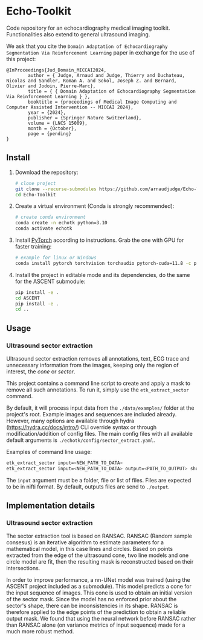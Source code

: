 # Echo-Toolkit

Code repository for an echocardiography medical imaging toolkit.
Functionalities also extend to general ultrasound imaging.

We ask that you cite the `Domain Adaptation of Echocardiography Segmentation Via Reinforcement Learning` paper in exchange for the use of this project:

```
@InProceedings{Jud_Domain_MICCAI2024,
        author = { Judge, Arnaud and Judge, Thierry and Duchateau, Nicolas and Sandler, Roman A. and Sokol, Joseph Z. and Bernard, Olivier and Jodoin, Pierre-Marc},
        title = { { Domain Adaptation of Echocardiography Segmentation Via Reinforcement Learning } },
        booktitle = {proceedings of Medical Image Computing and Computer Assisted Intervention -- MICCAI 2024},
        year = {2024},
        publisher = {Springer Nature Switzerland},
        volume = {LNCS 15009},
        month = {October},
        page = {pending}
}
```

## Install

1. Download the repository:
   ```bash
   # clone project
   git clone --recurse-submodules https://github.com/arnaudjudge/Echo-Toolkit.git
   cd Echo-Toolkit
   ```
2. Create a virtual environment (Conda is strongly recommended):
   ```bash
   # create conda environment
   conda create -n echotk python=3.10
   conda activate echotk
   ```
3. Install [PyTorch](https://pytorch.org/get-started/locally/) according to instructions. Grab the one with GPU for faster training:
   ```bash
   # example for linux or Windows
   conda install pytorch torchvision torchaudio pytorch-cuda=11.8 -c pytorch -c nvidia
   ```
4. Install the project in editable mode and its dependencies, do the same for the ASCENT submodule:
   ```bash
   pip install -e .
   cd ASCENT
   pip install -e .
   cd ..
   ```

## Usage
### Ultrasound sector extraction

Ultrasound sector extraction removes all annotations, text, ECG trace and unnecessary information from the images, 
keeping only the region of interest, the *cone* or *sector*.

This project contains a command line script to create and apply a mask to remove all such annotations. 
To run it, simply use the `etk_extract_sector` command.

By default, it will process input data from the `./data/examples/` folder at the project's root. 
Example images and sequences are included already.
However, many options are available through hydra (https://hydra.cc/docs/intro/) CLI override syntax or 
through modification/addition of config files. 
The main config files with all available default arguments is `./echotk/config/sector_extract.yaml`.

Examples of command line usage:
```bash
etk_extract_sector input=<NEW_PATH_TO_DATA>
etk_extract_sector input=<NEW_PATH_TO_DATA> output=<PATH_TO_OUTPUT> show_result_gifs=True save_metrics=True
```

The `input` argument must be a folder, file or list of files. Files are expected to be in nifti format.
By default, outputs files are send to `./output`.

## Implementation details
### Ultrasound sector extraction

The sector extraction tool is based on RANSAC. RANSAC (Random sample consesus) is an iterative algorithm 
to estimate parameters for a mathematical model, in this case lines and circles.
Based on points extracted from the edge of the ultrasound cone, two line models and one circle model are fit, 
then the resulting mask is reconstructed based on their intersections.

In order to improve performance, a nn-UNet model was trained (using the ASCENT project included as a submodule). 
This model predicts a cone for the input sequence of images. 
This cone is used to obtain an initial version of the sector mask.
Since the model has no enforced prior about the sector's shape, there can be inconsistencies in its shape.
RANSAC is therefore applied to the edge points of the prediction to obtain a reliable output mask.
We found that using the neural network before RANSAC rather than RANSAC alone (on variance metrics of input sequence) 
made for a much more robust method.

